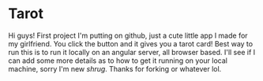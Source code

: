 # Tarot
Hi guys! First project I'm putting on github, just a cute little app I made for my girlfriend. You click the button and it gives you a tarot card! Best way to run this is to run it locally on an angular server, all browser based. I'll see if I can add some more details as to how to get it running on your local machine, sorry I'm new *shrug*. Thanks for forking or whatever lol.
